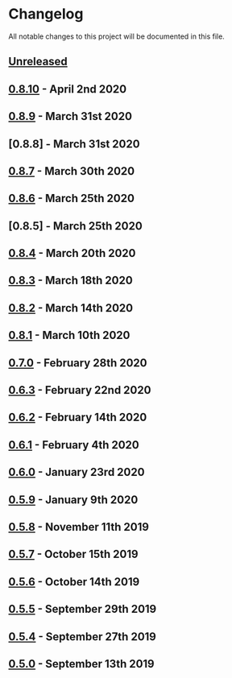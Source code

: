 # Changelog

All notable changes to this project will be documented in this file.

## [Unreleased][HEAD]

## [0.8.10] - April 2nd 2020

## [0.8.9] - March 31st 2020

## [0.8.8] - March 31st 2020

## [0.8.7] - March 30th 2020

## [0.8.6] - March 25th 2020

## [0.8.5] - March 25th 2020

## [0.8.4] - March 20th 2020

## [0.8.3] - March 18th 2020

## [0.8.2] - March 14th 2020

## [0.8.1] - March 10th 2020

## [0.7.0] - February 28th 2020

## [0.6.3] - February 22nd 2020

## [0.6.2] - February 14th 2020

## [0.6.1] - February 4th 2020

## [0.6.0] - January 23rd 2020

## [0.5.9] - January 9th 2020

## [0.5.8] - November 11th 2019

## [0.5.7] - October 15th 2019

## [0.5.6] - October 14th 2019

## [0.5.5] - September 29th 2019

## [0.5.4] - September 27th 2019

## [0.5.0] - September 13th 2019


[0.5.0]: https://github.com/Esri/solution.js/compare/a41f3b856898e7fbac679ffb44de1c38f55260e3...v0.5.0 "v0.5.0"
[0.5.4]: https://github.com/Esri/solution.js/compare/v0.5.0...v0.5.4 "v0.5.4"
[0.5.5]: https://github.com/Esri/solution.js/compare/v0.5.4...v0.5.5 "v0.5.5"
[0.5.6]: https://github.com/Esri/solution.js/compare/v0.5.5...v0.5.6 "v0.5.6"
[0.5.7]: https://github.com/Esri/solution.js/compare/v0.5.6...v0.5.7 "v0.5.7"
[0.5.8]: https://github.com/Esri/solution.js/compare/v0.5.7...v0.5.8 "v0.5.8"
[0.5.9]: https://github.com/Esri/solution.js/compare/v0.5.8...v0.5.9 "v0.5.9"
[0.6.0]: https://github.com/Esri/solution.js/compare/v0.5.9...v0.6.0 "v0.6.0"
[0.6.1]: https://github.com/Esri/solution.js/compare/v0.6.0...v0.6.1 "v0.6.1"
[0.6.2]: https://github.com/Esri/solution.js/compare/v0.6.1...v0.6.2 "v0.6.2"
[0.6.3]: https://github.com/Esri/solution.js/compare/v0.6.2...v0.6.3 "v0.6.3"
[0.7.0]: https://github.com/Esri/solution.js/compare/v0.6.3...v0.7.0 "v0.7.0"
[0.8.1]: https://github.com/Esri/solution.js/compare/v0.7.0...v0.8.1 "v0.8.1"
[0.8.2]: https://github.com/Esri/solution.js/compare/v0.8.1...v0.8.2 "v0.8.2"
[0.8.3]: https://github.com/Esri/solution.js/compare/v0.8.2...v0.8.3 "v0.8.3"
[0.8.4]: https://github.com/Esri/solution.js/compare/v0.8.3...v0.8.4 "v0.8.4"
[0.8.6]: https://github.com/Esri/solution.js/compare/v0.8.4...v0.8.6 "v0.8.6"
[0.8.7]: https://github.com/Esri/solution.js/compare/v0.8.6...v0.8.7 "v0.8.7"
[0.8.9]: https://github.com/Esri/solution.js/compare/v0.8.7...v0.8.9 "v0.8.9"
[0.8.10]: https://github.com/Esri/solution.js/compare/v0.8.9...v0.8.10 "v0.8.10"
[HEAD]: https://github.com/Esri/solution.js/compare/v0.8.10...HEAD "Unreleased Changes"
